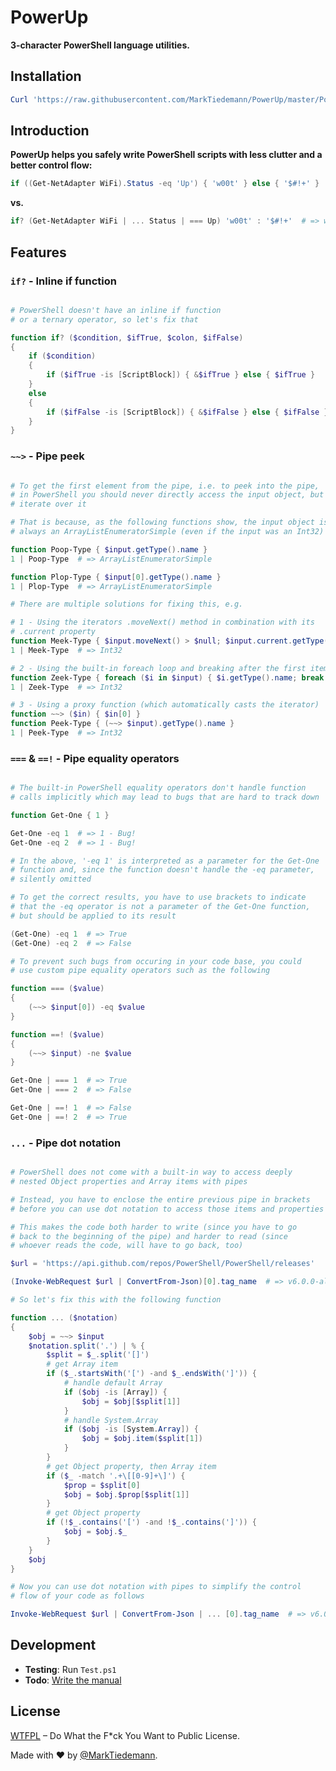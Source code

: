 
# PowerUp

**3-character PowerShell language utilities.**

## Installation

```powershell
Curl 'https://raw.githubusercontent.com/MarkTiedemann/PowerUp/master/PowerUp.ps1' -OutFile "$pwd\PowerUp.ps1"
```

## Introduction

**PowerUp helps you safely write PowerShell scripts with less clutter and a better control flow:**

```powershell
if ((Get-NetAdapter WiFi).Status -eq 'Up') { 'w00t' } else { '$#!+' }  # => w00t
```
**vs.**
```powershell
if? (Get-NetAdapter WiFi | ... Status | === Up) 'w00t' : '$#!+'  # => w00t
```

## Features

### `if?` - Inline if function

```powershell

# PowerShell doesn't have an inline if function
# or a ternary operator, so let's fix that

function if? ($condition, $ifTrue, $colon, $ifFalse)
{
    if ($condition) 
    {
        if ($ifTrue -is [ScriptBlock]) { &$ifTrue } else { $ifTrue }
    } 
    else 
    {
        if ($ifFalse -is [ScriptBlock]) { &$ifFalse } else { $ifFalse }
    }
}

```

### `~~>` - Pipe peek

```powershell

# To get the first element from the pipe, i.e. to peek into the pipe, 
# in PowerShell you should never directly access the input object, but 
# iterate over it

# That is because, as the following functions show, the input object is
# always an ArrayListEnumeratorSimple (even if the input was an Int32)

function Poop-Type { $input.getType().name } 
1 | Poop-Type  # => ArrayListEnumeratorSimple

function Plop-Type { $input[0].getType().name }  
1 | Plop-Type  # => ArrayListEnumeratorSimple

# There are multiple solutions for fixing this, e.g.

# 1 - Using the iterators .moveNext() method in combination with its
# .current property
function Meek-Type { $input.moveNext() > $null; $input.current.getType().name }
1 | Meek-Type  # => Int32

# 2 - Using the built-in foreach loop and breaking after the first item
function Zeek-Type { foreach ($i in $input) { $i.getType().name; break } }
1 | Zeek-Type  # => Int32

# 3 - Using a proxy function (which automatically casts the iterator)
function ~~> ($in) { $in[0] }
function Peek-Type { (~~> $input).getType().name }
1 | Peek-Type  # => Int32

```

### `===` & `==!` - Pipe equality operators

```powershell

# The built-in PowerShell equality operators don't handle function
# calls implicitly which may lead to bugs that are hard to track down

function Get-One { 1 }

Get-One -eq 1  # => 1 - Bug!
Get-One -eq 2  # => 1 - Bug!

# In the above, '-eq 1' is interpreted as a parameter for the Get-One
# function and, since the function doesn't handle the -eq parameter,
# silently omitted

# To get the correct results, you have to use brackets to indicate
# that the -eq operator is not a parameter of the Get-One function,
# but should be applied to its result

(Get-One) -eq 1  # => True
(Get-One) -eq 2  # => False

# To prevent such bugs from occuring in your code base, you could
# use custom pipe equality operators such as the following

function === ($value)
{
    (~~> $input[0]) -eq $value
}

function ==! ($value)
{
    (~~> $input) -ne $value
}

Get-One | === 1  # => True
Get-One | === 2  # => False

Get-One | ==! 1  # => False
Get-One | ==! 2  # => True

```

### `...` - Pipe dot notation

```powershell

# PowerShell does not come with a built-in way to access deeply
# nested Object properties and Array items with pipes

# Instead, you have to enclose the entire previous pipe in brackets
# before you can use dot notation to access those items and properties

# This makes the code both harder to write (since you have to go
# back to the beginning of the pipe) and harder to read (since
# whoever reads the code, will have to go back, too)

$url = 'https://api.github.com/repos/PowerShell/PowerShell/releases'

(Invoke-WebRequest $url | ConvertFrom-Json)[0].tag_name  # => v6.0.0-alpha.10

# So let's fix this with the following function

function ... ($notation)
{
    $obj = ~~> $input
    $notation.split('.') | % {
        $split = $_.split('[]')
        # get Array item
        if ($_.startsWith('[') -and $_.endsWith(']')) {
            # handle default Array
            if ($obj -is [Array]) {
                $obj = $obj[$split[1]]
            } 
            # handle System.Array
            if ($obj -is [System.Array]) {
                $obj = $obj.item($split[1])
            } 
        }
        # get Object property, then Array item
        if ($_ -match '.+\[[0-9]+\]') {
            $prop = $split[0]
            $obj = $obj.$prop[$split[1]]
        }
        # get Object property
        if (!$_.contains('[') -and !$_.contains(']')) {
            $obj = $obj.$_
        }
    }
    $obj
}

# Now you can use dot notation with pipes to simplify the control
# flow of your code as follows

Invoke-WebRequest $url | ConvertFrom-Json | ... [0].tag_name  # => v6.0.0-alpha.10

```

## Development

- **Testing**: Run `Test.ps1`
- **Todo**: [Write the manual](https://technet.microsoft.com/en-us/magazine/ff458353.aspx)

## License

[WTFPL](http://www.wtfpl.net/) – Do What the F*ck You Want to Public License.

Made with :heart: by [@MarkTiedemann](https://twitter.com/MarkTiedemannDE).
